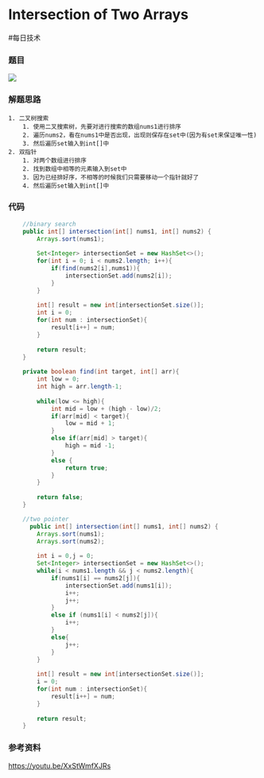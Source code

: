 # Intersection of Two Arrays
#每日技术

### 题目
![](Intersection%20of%20Two%20Arrays/%E7%85%A7%E7%89%87%202021%E5%B9%B46%E6%9C%884%E6%97%A5%20%E4%B8%8B%E5%8D%8855058.jpg)

### 解题思路
	1. 二叉树搜索
		1. 使用二叉搜索树，先要对进行搜索的数组nums1进行排序
		2. 遍历nums2，看在nums1中是否出现，出现则保存在set中(因为有set来保证唯一性)
		3. 然后遍历set输入到int[]中
	2. 双指针
		1. 对两个数组进行排序
		2. 找到数组中相等的元素输入到set中
		3. 因为已经排好序，不相等的时候我们只需要移动一个指针就好了
		4. 然后遍历set输入到int[]中
### 代码
```java
	//binary search
	public int[] intersection(int[] nums1, int[] nums2) {
        Arrays.sort(nums1);
        
        Set<Integer> intersectionSet = new HashSet<>();
        for(int i = 0; i < nums2.length; i++){
            if(find(nums2[i],nums1)){
                intersectionSet.add(nums2[i]);   
            }
        }
        
        int[] result = new int[intersectionSet.size()];
        int i = 0;
        for(int num : intersectionSet){
            result[i++] = num;
        }
        
        return result;
    }
    
    private boolean find(int target, int[] arr){
        int low = 0;
        int high = arr.length-1;
        
        while(low <= high){
            int mid = low + (high - low)/2;
            if(arr[mid] < target){
                low = mid + 1;
            }
            else if(arr[mid] > target){
                high = mid -1;
            }
            else {
                return true;
            }
        }
        
        return false;
    }

    //two pointer
	  public int[] intersection(int[] nums1, int[] nums2) {
        Arrays.sort(nums1);
        Arrays.sort(nums2);
        
        int i = 0,j = 0;
        Set<Integer> intersectionSet = new HashSet<>();
        while(i < nums1.length && j < nums2.length){
            if(nums1[i] == nums2[j]){
                intersectionSet.add(nums1[i]);
                i++;
                j++;
            }
            else if (nums1[i] < nums2[j]){
                i++;
            }
            else{
                j++;
            }
        }
        
        int[] result = new int[intersectionSet.size()];
        i = 0;
        for(int num : intersectionSet){
            result[i++] = num;
        }
        
        return result;
    }
```

### 参考资料
https://youtu.be/XxStWmfXJRs